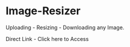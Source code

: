 # Image-Resizer
Uploading - Resizing - Downloading any Image.

<div>Direct Link - <a src = "https://vedant-manna.github.io/Image-Resizer/" target="_blank">Click here to Access</a><div>
